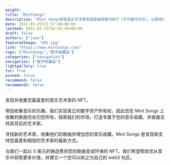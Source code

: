 ```yaml
---
weight: 
title: "MintSongs"
description: "Mint Songs帮助音乐艺术家将其歌曲转换为NFT（不可替代代币），以获得[描述]铸币费。Mint Songs helps music artists turn their songs into NFTs (non-fungible tokens) for [description] minting fees."
date: 2022-03-25T21:57:40+08:00
lastmod: 2022-03-25T16:45:40+08:00
draft: false
authors: ["june"]
featuredImage: "491.jpg"
link: "https://www.mintsongs.com/"
tags: ["MintSongs","数字收藏品"]
categories: ["navigation"]
navigation: ["数字收藏品"]
lightgallery: true
toc: true
pinned: false
recommend: false
recommend1: false
---
```

发现并收集您最喜爱的音乐艺术家的 NFT。

带回收集音乐的乐趣，我们实现真正的数字资产所有权，因此您在 Mint Songs 上收集的歌曲完全归您所有。探索我们的市场，打造专属于您的音乐收藏，并直接支持其背后的艺术家。

寻找新的艺术家，收集他们的歌曲并增加您的音乐收藏。Mint Songs 是发现和支持您喜爱和相信的艺术家的最新方式。

与我们一起以 0 美元的铸造费将您的歌曲变成环保的 NFT。我们希望帮助您从音乐中获取更多价值，并建立一个您可以称之为自己的 web3 社区。